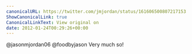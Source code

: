 ```yaml
---
canonicalURL: https://twitter.com/jmjordan/status/161606500807217153
ShowCanonicalLink: true
CanonicalLinkText: View original on
date: 2012-01-24T00:29:26+00:00
---
```

@jasonmjordan06 @foodbyjason Very much so!